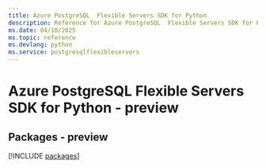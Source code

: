 ```yaml
---
title: Azure PostgreSQL  Flexible Servers SDK for Python
description: Reference for Azure PostgreSQL  Flexible Servers SDK for Python
ms.date: 04/10/2025
ms.topic: reference
ms.devlang: python
ms.service: postgresqlflexibleservers
---
```

# Azure PostgreSQL  Flexible Servers SDK for Python - preview
## Packages - preview
[!INCLUDE [packages](postgresql--flexible-servers-index.md)]